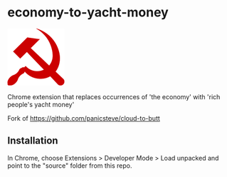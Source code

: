 economy-to-yacht-money
=============

![](logo.png)

Chrome extension that replaces occurrences of 'the economy' with 'rich people's yacht money'

Fork of https://github.com/panicsteve/cloud-to-butt


Installation
------------

In Chrome, choose Extensions > Developer Mode > Load unpacked and point to the "source" folder from this repo.


